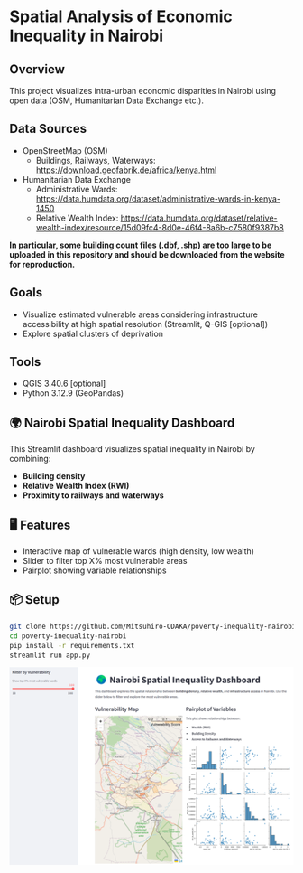 # Spatial Analysis of Economic Inequality in Nairobi

## Overview
This project visualizes intra-urban economic disparities in Nairobi using open data (OSM, Humanitarian Data Exchange etc.).

## Data Sources
- OpenStreetMap (OSM)
  - Buildings, Railways, Waterways: https://download.geofabrik.de/africa/kenya.html
- Humanitarian Data Exchange
  - Administrative Wards: https://data.humdata.org/dataset/administrative-wards-in-kenya-1450
  - Relative Wealth Index: https://data.humdata.org/dataset/relative-wealth-index/resource/15d09fc4-8d0e-46f4-8a6b-c7580f9387b8

**In particular, some building count files (.dbf, .shp) are too large to be uploaded in this repository and should be downloaded from the website for reproduction.**

## Goals
- Visualize estimated vulnerable areas considering infrastructure accessibility at high spatial resolution (Streamlit, Q-GIS [optional])
- Explore spatial clusters of deprivation

## Tools
- QGIS 3.40.6 [optional]
- Python 3.12.9 (GeoPandas)

## 🌍 Nairobi Spatial Inequality Dashboard

This Streamlit dashboard visualizes spatial inequality in Nairobi by combining:

- **Building density**
- **Relative Wealth Index (RWI)**
- **Proximity to railways and waterways**

## 🖥️ Features

- Interactive map of vulnerable wards (high density, low wealth)
- Slider to filter top X% most vulnerable areas
- Pairplot showing variable relationships

## 📦 Setup

```bash
git clone https://github.com/Mitsuhiro-ODAKA/poverty-inequality-nairobi.git
cd poverty-inequality-nairobi
pip install -r requirements.txt
streamlit run app.py
```
![dashboard](imgs/streamlit_img.png)
